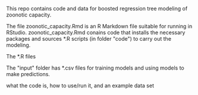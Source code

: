 This repo contains code and data for boosted regression tree modeling of zoonotic capacity. 

The file zoonotic_capacity.Rmd is an R Markdown file suitable for running in RStudio. zoonotic_capacity.Rmd conains code that installs the necessary packages and sources *.R scripts (in folder "code") to carry out the modeling. 

The *.R files

The "input" folder has *.csv files for training models and using models to make predictions.    


what the code is, how to use/run it, and an example data set
